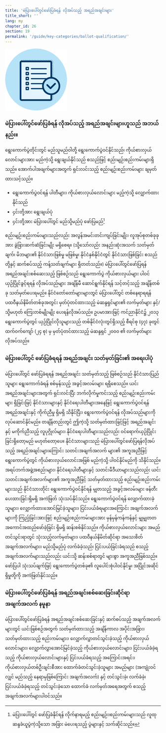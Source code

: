 ```yaml
---
title: 'မဲပြားပေါ်တွင်ဖော်ပြခံရန် လိုအပ်သည့် အရည်အချင်းများ'
title_short: ''
lang: my
chapter_id: 26
section: 19
permalink: '/guide/key-categories/ballot-qualification/'
---
```


![Ballot Qualification](/assets/images/inventory/categories/ballot-qualification.png)

### မဲပြားပေါ်တွင်ဖော်ပြခံရန် လိုအပ်သည့် အရည်အချင်းများဟူသည် အဘယ်နည်း။

ရွေးကောက်ပွဲတိုင်းတွင် မည်သူမည်ဝါတို့ ရွေးကောက်ပွဲဝင်နိုင်သည်၊ ကိုယ်စားလှယ်လောင်းများအား မည်ကဲ့သို့ ရွေးချယ်နိုင်သည် စသည်ဖြင့် စည်းမျဉ်းစည်းကမ်းများရှိသည်။ အောက်ပါအချက်များအတွက် ရှင်းလင်းသည့် စည်းမျဉ်းစည်းကမ်းများ ချမှတ်ထားသင့်သည်။

- ရွေးကောက်ပွဲဝင်ရန် ပါတီများ၊ ကိုယ်စားလှယ်လောင်းများ မည့်ကဲ့သို့ လျှောက်ထားနိုင်သည်
- ၄င်းတို့အား ရွေးချယ်ပုံ
- ၄င်းတို့အား မဲပြားပေါ်တွင် မည်သို့မည်ပုံ ဖော်ပြမည်[^1]

စည်းမျဉ်းစည်းကမ်းများသည်လည်း အလွန်အမင်းတင်းကျပ်ခြင်းမျိုး၊ လူအုပ်စုတစ်ခုခုအား ခွဲခြားဆက်ဆံခြင်းမျိုး မရှိစေရ။ (သို့သော်လည်း အနည်းဆုံးအသက် သတ်မှတ်ချက်၊ မိဘများ၏ နိုင်ငံသားဖြစ်မှု မဖြစ်မှု၊ နိုင်ငံနှစ်နိုင်ငံတွင် နိုင်ငံသားဖြစ်ခြင်း စသည်တို့နှင့် ဆက်စပ်သည့် ကန့်သတ်ချက်များ ရှိတတ်သည်။) မဲပြားပေါ်တွင်ဖော်ပြရန် အရည်အချင်းစစ်ဆေးသည့် ဖြစ်စဉ်သည် ရွေးကောက်ပွဲ ကိုယ်စားလှယ်များ ပါဝင်ယှဉ်ပြိုင်ခွင့်ရရန် လိုအပ်သည်များ အချိန်မီ ဆောင်ရွက်နိုင်ရန် သင့်တင့်သည့် အချိန်တစ်ခု သတ်မှတ်ပေးရမည်။ နိုင်ငံတော်တော်များများတွင် မဲပြားပေါ်တွင် တစ်နေရာရရန် ပထဝီနယ်နိမိတ်တစ်ခုအတွင်း မှတ်ပုံတင်ထားသည့် မဲဆန္ဒရှင်များ၏ လက်မှတ်များ နှင့်/သို့မဟုတ် ကြေးတစ်မျိုးမျိုး ပေးရန်လိုအပ်သည်။ ဥပမာအားဖြင့် ကင်ညာနိုင်ငံ၌ ၂၀၁၃ ရွေးကောက်ပွဲတွင် ယှဉ်ပြိုင်လိုသူများသည် တစ်နိုင်ငံလုံးတွင်ရှိသည့် စီရင်စု (၄၇) ခုတွင် ထက်ဝက်ကျော် (၂၄ စု) မှ မှတ်ပုံတင်ထားသည့် မဲဆန္ဒရှင် ၂၀၀၀ ၏ လက်မှတ်များ လိုအပ်သည်။

### မဲပြားပေါ်တွင် ဖော်ပြခံရရန် အရည်အချင်း သတ်မှတ်ခြင်း၏ အရေးပါပုံ

မဲပြားပေါ်တွင် ဖော်ပြခံရရန် အရည်အချင်း သတ်မှတ်သည့် ဖြစ်စဉ်သည် နိုင်ငံသားပြည်သူများ ရွေးကောက်ခံရန် စစ်မှန်သည့် အခွင့်အလမ်းများ ရရှိစေသည်။ ယင်းအရည်အချင်းများအတွက် ရှင်းလင်းပြီး ဘက်လိုက်မှုကင်းသည့် စည်းမျဉ်းစည်းကမ်းများ ရှိခြင်းဖြင့် နိုင်ငံသားများနှင့် နိုင်ငံရေးပါတီများအနေဖြင့် ရွေးကောက်ပွဲဝင်ရန် အရည်အချင်းနှင့် ကိုက်ညီမှု ရှိမရှိ သိနိုင်ပြီး၊ ရွေးကောက်ပွဲဝင်ရန် လိုအပ်သည်များကို လုပ်ဆောင်နိုင်မည်။ တချိန်တည်းတွင် ဤကဲ့သို့ သတ်မှတ်ထားခြင့်ဖြင့် အရည်အချင်းနှင့် မကိုက်ညီသည့် လူပုဂ္ဂိုလ်များ၊ နိုင်ငံရေးပါတီများသည်လည်း ဝင်ရောက်ယှဉ်ပြိုင်းခြင်းရှိတော့မည် မဟုတ်တော့ပေ။ နိုင်ငံသားများသည် မဲပြားပေါ်တွင်ဖော်ပြရန်လိုအပ်သည့် အရည်အချင်းများကြောင်း သတင်းအချက်အလက် များ၏ အကူအညီဖြင့် ရွေးကောက်ပွဲတွင် ကိုယ်စားလှယ်လောင်းအဖြစ် မည်ကဲ့သို့ ပါဝင်နိုင်မည်ကို သိနိုင်သည်။ အရပ်ဘက်အဖွဲ့အစည်းများ၊ နိုင်ငံရေးပါတီများနှင့် သတင်းမီဒီယာများသည်လည်း ယင်းသတင်းအချက်အလက်များ၏ အကူအညီဖြင့် သတ်မှတ်ထားသည့် စည်းမျဉ်းစည်းကမ်းများသည် နိုင်ငံသားတိုင်း ရွေးကောက်ပွဲဝင်နိုင်ရန် မျှတသည့် အခွင့်အလမ်းများ ဖန်တီးပေးထားခြင်းရှိမရှိ အကဲဖြတ် သုံးသပ်နိုင်သည်။ ရွေးကောက်ပွဲဝင်ရန် လျှောက်ထားခဲ့သူများ၊ လျှောက်ထားအောင်မြင်ခဲ့သူများ၊ ငြင်းပယ်ခံရများအကြောင်း အချက်အလက်များကို ကြည့်ခြင်းအားဖြင့် စည်းမျဉ်းစည်းကမ်းများအား မှန်မှန်ကန်ကန်နှင့် မျှမျှတတ အကောင်အထည်ဖော်ခဲ့ခြင်း ရှိမရှိ ဆန်းစစ်နိုင်သည်။ ကိုယ်စားလှယ်လောင်းများ အမည်တင်သွင်းရာတွင် သုံးသည့်လက်မှတ်များ၊ ပထဝီနယ်နိမိတ်ဆိုင်ရာ အသေးစိတ်အချက်အလက်များ၊ မည်သို့မည်ပုံ လက်ခံခဲ့သည်၊ ငြင်းပယ်ခြင်းခံရသည် စသည့်အချက်အလက်များသည်လည်း ယင်းသို့ ဆန်းစစ်ရာတွင် များစွာ အကူအညီဖြစ်သည်။ ဖော်ပြပါ သုံးသပ်ချက်ဖြင့် ရွေးကောက်ပွဲတစ်ခု၏ လူပေါင်းစုံပါဝင်နိုင်မှု၊ အပြိုင်အဆိုင်ရှိမှုတို့ကို အကဲဖြတ်နိုင်သည်။

### မဲပြားပေါ်တွင်ဖော်ပြခံရန် အရည်အချင်းစစ်ဆေးခြင်းဆိုင်ရာ အချက်အလက် နမူနာ

မဲပြားပေါ်တွင်ဖော်ပြခံရန် အရည်အချင်းစစ်ဆေးခြင်းနှင့် ဆက်စပ်သည့် အချက်အလက်များတွင် ယင်းဖြစ်စဉ်အတွက် သတ်မှတ်ထားသည့် အချိန်ကာလ အပိုင်းအခြား၊ သတ်မှတ်ထားသည့် စည်းကမ်းများ၊ လျှောက်လွှာတင်သွင်းခဲ့သည့် ကိုယ်စားလှယ်လောင်းများ၊ လျှောက်လွှာအောင်မြင်ခဲ့သည့် ကိုယ်စားလှယ်လောင်းများ၊ ငြင်းပယ်ခံခဲ့ရသည့် ကိုယ်စားလှယ်လောင်းများနှင့် ငြင်းပယ်ခံရသည့် အကြောင်းအရင်း၊ ကိုယ်စားလှယ်တစ်ဦးချင်းစီအား ထောက်ခံတင်သွင်းခဲ့သူများ အမည်များ (အကျုံးဝင်လျှင် မည်သည့် နေရာမှဖြစ်ကြောင်း အချက်အလက်) နှင့် တင်သွင်းခဲ့၊ လက်ခံခဲ့၊ ငြင်းပယ်ခံခဲ့ရသည့် တင်သွင်းခဲ့သော ထောက်ခံ လက်မှတ်အရေအတွက် စသည့် အချက်အလက်များပါဝင်သည်။

[^1]: မဲပြားပေါ်တွင် ဖော်ပြခံနိုင်ရန် လိုက်နာရမည့် စည်းမျဉ်း၊စည်းကမ်းများသည် လူထုဆန္ဒခံယူပွဲကဲ့သို့သော အခြား မဲပေးရသည့် ပွဲများနှင့် သက်ဆိုင်သည်။
